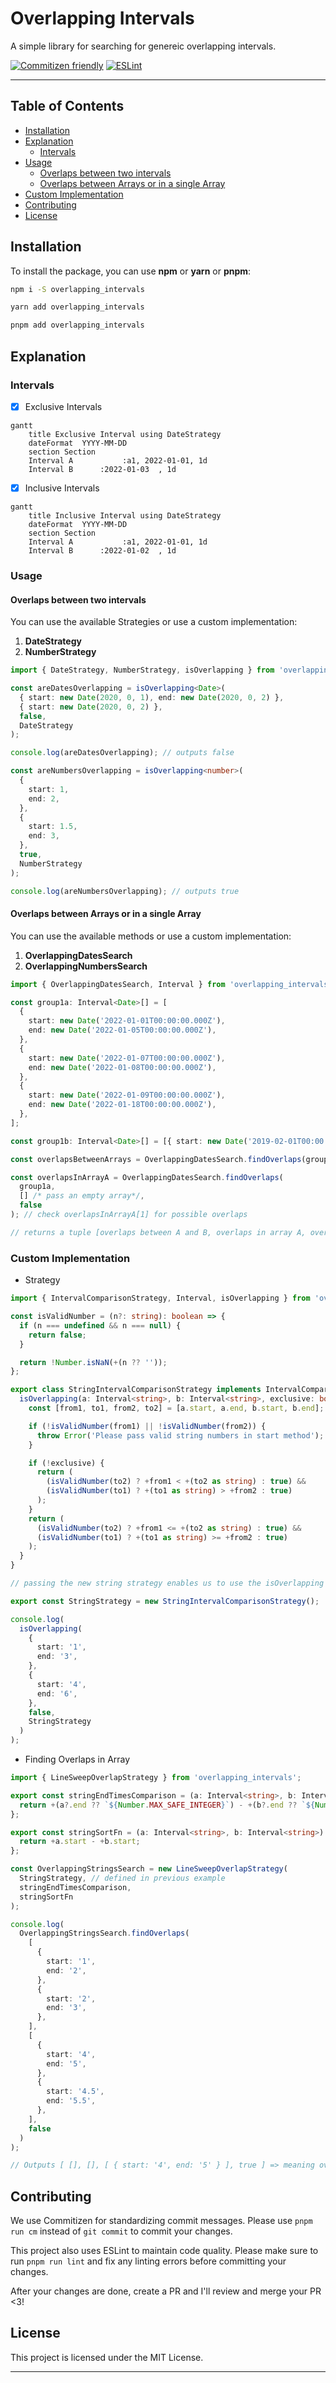 # Overlapping Intervals

A simple library for searching for genereic overlapping intervals.

[![Commitizen friendly](https://img.shields.io/badge/commitizen-friendly-brightgreen.svg)](http://commitizen.github.io/cz-cli/) [![ESLint](https://img.shields.io/badge/eslint-enabled-brightgreen.svg)](https://eslint.org/)

---

## Table of Contents

- [Installation](#installation)
- [Explanation](#explanation)
  - [Intervals](#intervals)
- [Usage](#usage)
  - [Overlaps between two intervals](#overlaps-between-two-intervals)
  - [Overlaps between Arrays or in a single Array](#overlaps-between-arrays-or-in-a-single-array)
- [Custom Implementation](#custom-implementation)
- [Contributing](#contributing)
- [License](#license)

## Installation

To install the package, you can use **npm** or **yarn** or **pnpm**:

```bash
npm i -S overlapping_intervals
```

```bash
yarn add overlapping_intervals
```

```bash
pnpm add overlapping_intervals
```

## Explanation

### Intervals

- [x] Exclusive Intervals

```mermaid
gantt
    title Exclusive Interval using DateStrategy
    dateFormat  YYYY-MM-DD
    section Section
    Interval A           :a1, 2022-01-01, 1d
    Interval B      :2022-01-03  , 1d
```

- [x] Inclusive Intervals

```mermaid
gantt
    title Inclusive Interval using DateStrategy
    dateFormat  YYYY-MM-DD
    section Section
    Interval A           :a1, 2022-01-01, 1d
    Interval B      :2022-01-02  , 1d
```

### Usage

#### Overlaps between two intervals

You can use the available Strategies or use a custom implementation:

1. **DateStrategy**
2. **NumberStrategy**

```ts
import { DateStrategy, NumberStrategy, isOverlapping } from 'overlapping_intervals';

const areDatesOverlapping = isOverlapping<Date>(
  { start: new Date(2020, 0, 1), end: new Date(2020, 0, 2) },
  { start: new Date(2020, 0, 2) },
  false,
  DateStrategy
);

console.log(areDatesOverlapping); // outputs false

const areNumbersOverlapping = isOverlapping<number>(
  {
    start: 1,
    end: 2,
  },
  {
    start: 1.5,
    end: 3,
  },
  true,
  NumberStrategy
);

console.log(areNumbersOverlapping); // outputs true
```

#### Overlaps between Arrays or in a single Array

You can use the available methods or use a custom implementation:

1. **OverlappingDatesSearch**
2. **OverlappingNumbersSearch**

```ts
import { OverlappingDatesSearch, Interval } from 'overlapping_intervals';

const group1a: Interval<Date>[] = [
  {
    start: new Date('2022-01-01T00:00:00.000Z'),
    end: new Date('2022-01-05T00:00:00.000Z'),
  },
  {
    start: new Date('2022-01-07T00:00:00.000Z'),
    end: new Date('2022-01-08T00:00:00.000Z'),
  },
  {
    start: new Date('2022-01-09T00:00:00.000Z'),
    end: new Date('2022-01-18T00:00:00.000Z'),
  },
];

const group1b: Interval<Date>[] = [{ start: new Date('2019-02-01T00:00:00.000Z') }];

const overlapsBetweenArrays = OverlappingDatesSearch.findOverlaps(group1a, group1b, false);

const overlapsInArrayA = OverlappingDatesSearch.findOverlaps(
  group1a,
  [] /* pass an empty array*/,
  false
); // check overlapsInArrayA[1] for possible overlaps

// returns a tuple [overlaps between A and B, overlaps in array A, overlaps in array B, has any overlap been found]
```

### Custom Implementation

- Strategy

```ts
import { IntervalComparisonStrategy, Interval, isOverlapping } from 'overlapping_intervals';

const isValidNumber = (n?: string): boolean => {
  if (n === undefined && n === null) {
    return false;
  }

  return !Number.isNaN(+(n ?? ''));
};

export class StringIntervalComparisonStrategy implements IntervalComparisonStrategy<string> {
  isOverlapping(a: Interval<string>, b: Interval<string>, exclusive: boolean): boolean {
    const [from1, to1, from2, to2] = [a.start, a.end, b.start, b.end];

    if (!isValidNumber(from1) || !isValidNumber(from2)) {
      throw Error('Please pass valid string numbers in start method');
    }

    if (!exclusive) {
      return (
        (isValidNumber(to2) ? +from1 < +(to2 as string) : true) &&
        (isValidNumber(to1) ? +(to1 as string) > +from2 : true)
      );
    }
    return (
      (isValidNumber(to2) ? +from1 <= +(to2 as string) : true) &&
      (isValidNumber(to1) ? +(to1 as string) >= +from2 : true)
    );
  }
}

// passing the new string strategy enables us to use the isOverlapping Method

export const StringStrategy = new StringIntervalComparisonStrategy();

console.log(
  isOverlapping(
    {
      start: '1',
      end: '3',
    },
    {
      start: '4',
      end: '6',
    },
    false,
    StringStrategy
  )
);
```

- Finding Overlaps in Array

```ts
import { LineSweepOverlapStrategy } from 'overlapping_intervals';

export const stringEndTimesComparison = (a: Interval<string>, b: Interval<string>): number => {
  return +(a?.end ?? `${Number.MAX_SAFE_INTEGER}`) - +(b?.end ?? `${Number.MAX_SAFE_INTEGER}`);
};

export const stringSortFn = (a: Interval<string>, b: Interval<string>): number => {
  return +a.start - +b.start;
};

const OverlappingStringsSearch = new LineSweepOverlapStrategy(
  StringStrategy, // defined in previous example
  stringEndTimesComparison,
  stringSortFn
);

console.log(
  OverlappingStringsSearch.findOverlaps(
    [
      {
        start: '1',
        end: '2',
      },
      {
        start: '2',
        end: '3',
      },
    ],
    [
      {
        start: '4',
        end: '5',
      },
      {
        start: '4.5',
        end: '5.5',
      },
    ],
    false
  )
);

// Outputs [ [], [], [ { start: '4', end: '5' } ], true ] => meaning overlap has been found in B
```

## Contributing

We use Commitizen for standardizing commit messages. Please use `pnpm run cm` instead of `git commit` to commit your changes.

This project also uses ESLint to maintain code quality. Please make sure to run `pnpm run lint` and fix any linting errors before committing your changes.

After your changes are done, create a PR and I'll review and merge your PR <3!

## License

This project is licensed under the MIT License.

---
